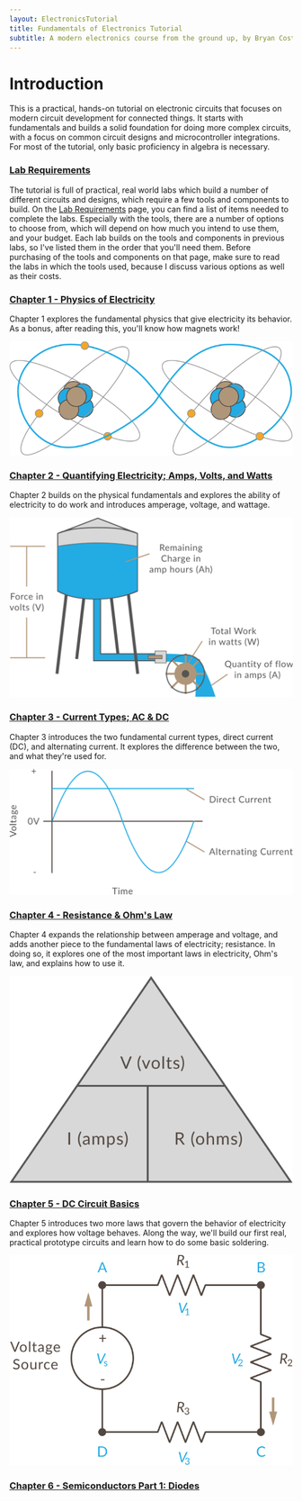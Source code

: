 ```yaml
---
layout: ElectronicsTutorial
title: Fundamentals of Electronics Tutorial
subtitle: A modern electronics course from the ground up, by Bryan Costanich.
---
```


# Introduction

This is a practical, hands-on tutorial on electronic circuits that focuses on modern circuit development for connected things. It starts with fundamentals and builds a solid foundation for doing more complex circuits, with a focus on common circuit designs and microcontroller integrations. For most of the tutorial, only basic proficiency in algebra is necessary.

### [Lab Requirements](Prologue/Requirements)

The tutorial is full of practical, real world labs which build a number of different circuits and designs, which require a few tools and components to build. On the [Lab Requirements](Prologue/Requirements) page, you can find a list of items needed to complete the labs. Especially with the tools, there are a number of options to choose from, which will depend on how much you intend to use them, and your budget. Each lab builds on the tools and components in previous labs, so I've listed them in the order that you'll need them. Before purchasing of the tools and components on that page, make sure to read the labs in which the tools used, because I discuss various options as well as their costs.

### [Chapter 1 - Physics of Electricity](Part1/Atoms)

Chapter 1 explores the fundamental physics that give electricity its behavior. As a bonus, after reading this, you'll know how magnets work!

![](Part1/Atoms_Sharing_an_Electron.svg)

### [Chapter 2 - Quantifying Electricity; Amps, Volts, and Watts](Part2/Amount_and_Force)

Chapter 2 builds on the physical fundamentals and explores the ability of electricity to do work and introduces amperage, voltage, and wattage.

![](Part2/Water_Tower_w_Units.svg)

### [Chapter 3 - Current Types; AC & DC](Part3/Current_Types)

Chapter 3 introduces the two fundamental current types, direct current (DC), and alternating current. It explores the difference between the two, and what they're used for.

![](Part3/AC_DC.svg)


### [Chapter 4 - Resistance & Ohm's Law](Part4/Resistance)

Chapter 4 expands the relationship between amperage and voltage, and adds another piece to the fundamental laws of electricity; resistance. In doing so, it explores one of the most important laws in electricity, Ohm's law, and explains how to use it.

![](Part4/Ohms_Law_Pyramid.svg)

### [Chapter 5 - DC Circuit Basics](Part5/DC_Circuits)

Chapter 5 introduces two more laws that govern the behavior of electricity and explores how voltage behaves. Along the way, we'll build our first real, practical prototype circuits and learn how to do some basic soldering.

![](Part5/Kirchhoffs_Voltage_Law/Kirchhoffs_Voltage_Law.svg)

### [Chapter 6 - Semiconductors Part 1: Diodes](Part6/Semiconductors)